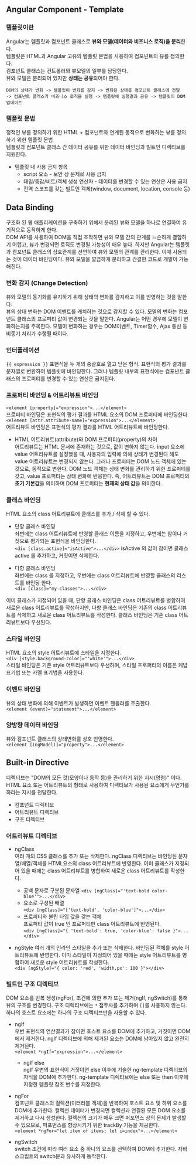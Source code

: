 ## Angular Component - Template  

### 템플릿이란  
Angular는 템플릿과 컴포넌트 클래스로 **뷰와 모델(데이터와 비즈니스 로직)을 분리**한다.  
템플릿은 HTML과 Angular 고유의 템플릿 문법을 사용하여 컴포넌트의 뷰를 정의한다.  
컴포넌트 클래스는 컨트롤러와 뷰모델의 일부를 담당한다.  
뷰와 모델은 분리되어 있지만 **상태는 공유**되어야 한다.  
```
DOM의 상태가 변화 -> 템플릿이 변화를 감지 -> 변화된 상태를 컴포넌트 클래스에 전달  
-> 컴포넌트 클래스가 비즈니스 로직을 실행 -> 템플릿에 실행결과 공유 -> 템플릿이 DOM 업데이트  
```

### 템플릿 문법  

정적인 뷰를 정의하기 위한 HTML + 컴포넌트와 연계된 동적으로 변화하는 뷰를 정의하기 위한 템플릿 문법  
템플릿과 컴포넌트 클래스 간 데이터 공유를 위한 데이터 바인딩과 빌트인 디렉티브를 지원한다.  

- 템플릿 내 사용 금지 항목  
  - script 요소 - 보안 상 문제로 사용 금지  
  - 대입/증감/비트/객체 생성 연산자 - 데이터를 변경할 수 있는 연산은 사용 금지  
  - 전역 스코프를 갖는 빌트인 객체(window, document, location, console 등)


## Data Binding  

구조화 된 웹 애플리케이션을 구축하기 위해서 분리된 뷰와 모델을 하나로 연결하여 유기적으로 동작하게 한다.  
DOM API를 사용하여 DOM을 직접 조작하면 뷰와 모델 간의 관계를 느슨하게 결합하기 어렵고, 뷰가 변경되면 로직도 변경될 가능성이 매우 높다. 하지만 Angular는 템플릿과 컴포넌트 클래스의 상호관계를 선언하여 뷰와 모델의 관계를 관리한다. 이때 사용되는 것이 데이터 바인딩이다. 뷰와 모델을 깔끔하게 분리하고 간결한 코드로 개발이 가능해진다.  

### 변화 감지 (Change Detection)  
뷰와 모델의 동기화를 유지하기 위해 상태의 변화를 감지하고 이를 반영하는 것을 말한다.  
뷰의 상태 변화는 DOM 이벤트를 캐치하는 것으로 감지할 수 있다. 모델의 변화는 컴포넌트 클래스의 프로퍼티 값이 변경되는 것을 말한다. Angular는 어떤 경우에 모델이 변화하는지를 주목한다. 모델이 변화하는 경우는 DOM이벤트, Timer함수, Ajax 통신 등 비동기 처리가 수행될 때이다. 


### 인터폴레이션  
`{{ expression }}`
표현식을 두 개의 중괄호로 열고 닫은 형식. 표현식의 평가 결과를 문자열로 변환하여 템플릿에 바인딩한다. 그러나 템플릿 내부의 표현식에는 컴포넌트 클래스의 프로퍼티를 변경할 수 있는 연산은 금지된다.  

### 프로퍼티 바인딩 & 어트리뷰트 바인딩  
`<element [property]="expression">...</element>`  
프로퍼티 바인딩은 표현식의 평가 결과를 HTML 요소의 DOM 프로퍼티에 바인딩한다.  
`<element [attr.attribute-name]="expression">...</element>`  
어트리뷰트 바인딩은 표현식의 평가 결과를 HTML 어트리뷰트에 바인딩한다.  

- HTML 어트리뷰트(attribute)와 DOM 프로퍼티(property)의 차이  
  어트리뷰트는 HTML 문서에 존재하는 것으로, 값이 변하지 않는다. input 요소에 value 어트리뷰트를 설정했을 때, 사용자의 입력에 의해 상태가 변경된다 해도 value 어트리뷰트는 변경되지 않는다. 그러나 프로퍼티는 DOM 노드 객체에 있는 것으로, 동적으로 변한다. DOM 노드 객체는 상태 변화를 관리하기 위한 프로퍼티를 갖고, value 프로퍼티는 상태 변화에 반응한다. 즉, 어트리뷰트는 DOM 프로퍼티의 **초기 기본값**을 의미하며 DOM 프로퍼티는 **현재의 상태 값**을 의미한다.  

### 클래스 바인딩  
HTML 요소의 class 어트리뷰트에 클래스를 추가 / 삭제 할 수 있다.  

- 단항 클래스 바인딩  
  좌변에는 class 어트리뷰트에 반영할 클래스 이름을 지정하고, 우변에는 참이나 거짓으로 평가되는 표현식을 바인딩한다.  
  `<div [class.active]="isActive">...</div>`
  isActive 의 값이 참이면 클래스 active 를 추가하고, 거짓이면 삭제한다.  

- 다항 클래스 바인딩  
  좌변에는 class 를 지정하고, 우변에는 class 어트리뷰트에 반영할 클래스의 리스트를 바인딩 한다.  
  `<div [class]="my-classes">...</div>`

이미 클래스가 지정되어 있을 때, 단항 클래스 바인딩은 class 어트리뷰트를 병합하여 새로운 class 어트리뷰트를 작성하지만, 다항 클래스 바인딩은 기존의 class 어트리뷰트를 삭제하고 새로운 class 어트리뷰트를 작성한다. 클래스 바인딩은 기존 class 어트리뷰트보다 우선된다.  

### 스타일 바인딩  
HTML 요소의 style 어트리뷰트에 스타일을 지정한다.  
`<div [style.background-color]="'white'">...</div>`  
스타일 바인딩은 기존 style 어트리뷰트보다 우선하며, 스타일 프로퍼티의 이름은 케밥 표기법 또는 카멜 표기법을 사용한다.  

### 이벤트 바인딩  
뷰의 상태 변화에 의해 이벤트가 발생하면 이벤트 핸들러를 호출한다.  
`<element (event)="statement">...</element>`

### 양방향 데이터 바인딩  
뷰와 컴포넌트 클래스의 상태변화를 상호 반영한다.  
`<element [(ngModel)]="property">...</element>`


## Built-in Directive  
디렉티브는 "DOM의 모든 것(모양이나 동작 등)을 관리하기 위한 지시(명령)" 이다.  
HTML 요소 또는 어트리뷰트의 형태로 사용하여 디렉티브가 사용된 요소에게 무언가를 하라는 지시를 전달한다.  

- 컴포넌트 디렉티브  
- 어트리뷰트 디렉티브  
- 구조 디렉티브  

### 어트리뷰트 디렉티브  
- ngClass  
  여러 개의 CSS 클래스를 추가 또는 삭제한다. ngClass 디렉티브는 바인딩된 문자열/배열/객체를 HTML요소의 class 어트리뷰트에 반영한다. 이미 클래스가 지정되어 있을 때에는 class 어트리뷰트를 병합하여 새로운 class 어트리뷰트를 작성한다.  
  - 공백 문자로 구분된 문자열
  `<div [ngClass]="'text-bold color-blue'">...</div>`
  - 요소로 구성된 배열  
  `<div [ngClass]="['text-bold', 'color-blue']">...</div>`  
  - 프로퍼티와 불린 타입 값을 갖는 객체  
  프로퍼티 값이 true 인 프로퍼티만 class 어트리뷰트에 반영된다.  
  `<div [ngClass]="{ 'text-bold': true, 'color-blue': false }">...</div>`


- ngStyle
여러 개의 인라인 스타일을 추가 또는 삭제한다. 바인딩된 객체를 style 어트리뷰트에 반영한다. 이미 스타일이 지정되어 있을 때에는 style 어트리뷰트를 병합하여 새로운 style 어트리뷰트를 작성한다.  
`<div [ngStyle]="{ color: 'red', 'width.px': 100 }"></div>`  


### 빌트인 구조 디렉티브  
DOM 요소를 반복 생성(ngFor), 조건에 의한 추가 또는 제거(ngIf, ngSwitch)를 통해 뷰의 구조를 변경한다. 구조 디렉티브에는 `*` 접두사를 추가하며 `[]`를 사용하지 않는다. 하나의 호스트 요소에는 하나의 구조 디렉티브만을 사용할 수 있다.  

- ngIf  
우변 표현식의 연산결과가 참이면 호스트 요소를 DOM에 추가하고, 거짓이면 DOM에서 제거한다. ngIf 디렉티브에 의해 제거된 요소는 DOM에 남아있지 않고 완전히 제거된다.  
`<element *ngIf="expression">...</element>`  
  - ngIf else  
  ngIf 우변의 표현식이 거짓이면 else 이후에 기술한 ng-template 디렉티브의 자식을 DOM에 추가한다. ng-template 디렉티브에는 else 또는 then 이후에 지정한 템플릿 참조 변수를 지정한다.  

- ngFor  
컴포넌트 클래스의 컬렉션(이터러블 객체)을 반복하여 호스트 요소 및 하위 요소를 DOM에 추가한다. 컬렉션 데이터가 변경되면 컬렉션과 연결된 모든 DOM 요소를 제거하고 다시 생성한다. 컬렉션의 크기가 매우 크면 퍼포먼스 상의 문제가 발생할 수 있으므로, 퍼포먼스를 향상시키기 위한 trackBy 기능을 제공한다.  
`<element *ngFor="let item of items; let i=index">...</element>`  

- ngSwitch  
switch 조건에 따라 여러 요소 중 하나의 요소를 선택하여 DOM에 추가한다. 자바스크립트의 switch문과 유사하게 동작한다.  